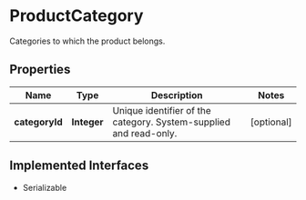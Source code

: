 

# ProductCategory

Categories to which the product belongs.

## Properties

| Name | Type | Description | Notes |
|------------ | ------------- | ------------- | -------------|
|**categoryId** | **Integer** | Unique identifier of the category. System-supplied and read-only. |  [optional] |


## Implemented Interfaces

* Serializable


